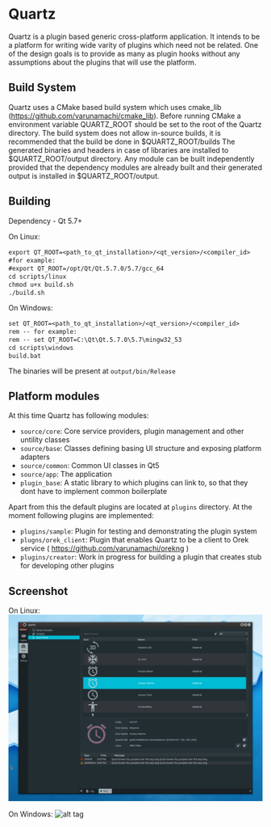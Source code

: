 # Quartz
Quartz is a plugin based generic cross-platform application. It intends to be a platform for writing wide varity of plugins which need not be related. One of the design goals is to provide as many as plugin hooks without any assumptions about the plugins that will use the platform.

## Build System
Quartz uses a CMake based build system which uses cmake_lib (https://github.com/varunamachi/cmake_lib). Before running CMake a environment variable QUARTZ_ROOT should be set to the root of the Quartz directory.
The build system does not allow in-source builds, it is recommended that the build be done in $QUARTZ_ROOT/builds The generated binaries and headers in case of libraries are installed to $QUARTZ_ROOT/output directory. Any module can be built independently provided that the dependency modules are already built and their generated output is installed in $QUARTZ_ROOT/output.

## Building
Dependency - Qt 5.7+

On Linux:
```shell
export QT_ROOT=<path_to_qt_installation>/<qt_version>/<compiler_id>
#for example: 
#export QT_ROOT=/opt/Qt/Qt.5.7.0/5.7/gcc_64
cd scripts/linux
chmod u+x build.sh
./build.sh
```

On Windows:
```batch
set QT_ROOT=<path_to_qt_installation>/<qt_version>/<compiler_id>
rem -- for example:
rem -- set QT_ROOT=C:\Qt\Qt.5.7.0\5.7\mingw32_53
cd scripts\windows
build.bat
```

The binaries will be present at ```output/bin/Release```

## Platform modules
At this time Quartz has following modules:
- ```source/core```: Core service providers, plugin management and other untility classes
- ```source/base```: Classes defining basing UI structure and exposing platform adapters
- ```source/common```: Common UI classes in Qt5
- ```source/app```: The application
- ```plugin_base```: A static library to which plugins can link to, so that they dont have to implement common boilerplate

Apart from this the default plugins are located at ```plugins``` directory. At the moment following plugins are implemented:
- ```plugins/sample```: Plugin for testing and demonstrating the plugin system
- ```plugns/orek_client```: Plugin that enables Quartz to be a client to Orek service ( https://github.com/varunamachi/orekng )
- ```plugins/creator```: Work in progress for building a plugin that creates stub for developing other plugins


## Screenshot
On Linux:
![alt tag](https://raw.githubusercontent.com/varunamachi/quartz/master/extra/linux_screenshot.png)

On Windows:
![alt tag](https://raw.githubusercontent.com/varunamachi/quartz/master/extra/quartz_win10.png)
